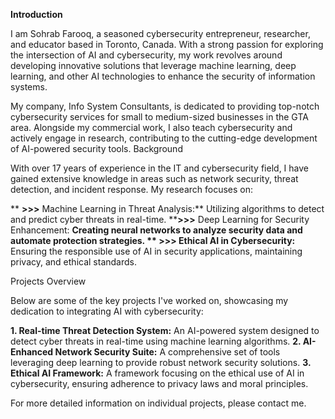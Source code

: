 **Introduction**

I am Sohrab Farooq, a seasoned cybersecurity entrepreneur, researcher, and educator based in Toronto, Canada. With a strong passion for exploring the intersection of AI and cybersecurity, my work revolves around developing innovative solutions that leverage machine learning, deep learning, and other AI technologies to enhance the security of information systems.

My company, Info System Consultants, is dedicated to providing top-notch cybersecurity services for small to medium-sized businesses in the GTA area. Alongside my commercial work, I also teach cybersecurity and actively engage in research, contributing to the cutting-edge development of AI-powered security tools.
Background

With over 17 years of experience in the IT and cybersecurity field, I have gained extensive knowledge in areas such as network security, threat detection, and incident response. My research focuses on:

** **>>>** Machine Learning in Threat Analysis:** Utilizing algorithms to detect and predict cyber threats in real-time.
 ****>>>** Deep Learning for Security Enhancement: **Creating neural networks to analyze security data and automate protection strategies.
** **>>>** Ethical AI in Cybersecurity:** Ensuring the responsible use of AI in security applications, maintaining privacy, and ethical standards.

Projects Overview

Below are some of the key projects I've worked on, showcasing my dedication to integrating AI with cybersecurity:

 **1. Real-time Threat Detection System:** An AI-powered system designed to detect cyber threats in real-time using machine learning algorithms. 
 **2. AI-Enhanced Network Security Suite:** A comprehensive set of tools leveraging deep learning to provide robust network security solutions. 
 **3. Ethical AI Framework:** A framework focusing on the ethical use of AI in cybersecurity, ensuring adherence to privacy laws and moral principles. 

For more detailed information on individual projects, please contact me.
